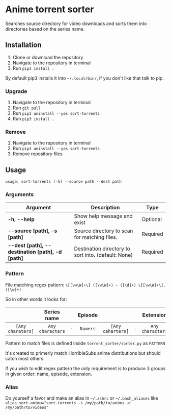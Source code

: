 # Anime torrent sorter

Searches source directory for video downloads and sorts them into directories based on the series name.

## Installation

1. Clone or download the repository
2. Navigate to the repository in terminal
3. Run `pip3 install .`

By default pip3 installs it into `~/.local/bin/`, if you don't like that talk to pip.

### Upgrade

1. Navigate to the repository in terminal
2. Run `git pull`
3. Run `pip3 uninstall --yes sort-torrents`
4. Run `pip3 install .`

### Remove

1. Navigate to the repository in terminal
3. Run `pip3 uninstall --yes sort-torrents`
4. Remove repository files


## Usage

`usage: sort-torrents [-h] --source path --dest path`

### Arguments

| **Argument**                                          | **Description**                                       | **Type**  |
| ---                                                   | ---                                                   | ---       |
| **-h, --help**                                        | Show help message and exist                           | Optional  |
| **--source [path], -s [path]**                        | Source directory to scan for matching files.          | Required  |
| **--dest [path], --destination [path], -d [path]**    | Destination directory to sort into. (default: None)   | Required  |

### Pattern

File matching regex pattern: `\[[\w\W]+\] ([\w\W]+) - ([\d]+) \[[\w\W]+\].([\w]+)`

So in other words it looks for: 

|                       | Series name        |              | Episode       |                       |           | Extension         |
| :---:                 | :---:              | :---:        | :---:         | :---:                 | :---:     | :---:             |
| `[Any charaters]`     | `Any characters`   | ` - `        | `Numers`      | `[Any caharters]`     | ` . `     | `Any characters`  |

Pattern to match files is defined inside `torrent_sorter/sorter.py` as `PATTERN`

It's created to primerly match HorribleSubs anime distributions but should catch most others.

If you wish to edit regex pattern the only requirement is to produce 3 groups in given order: name, episode, extension.


### Alias

Do yourself a favor and make an alias in `~/.zshrc` or `~/.bash_aliases` like `alias sort-animu="sort-torrents -s /my/path/to/animu -d /my/path/to/videos"`
